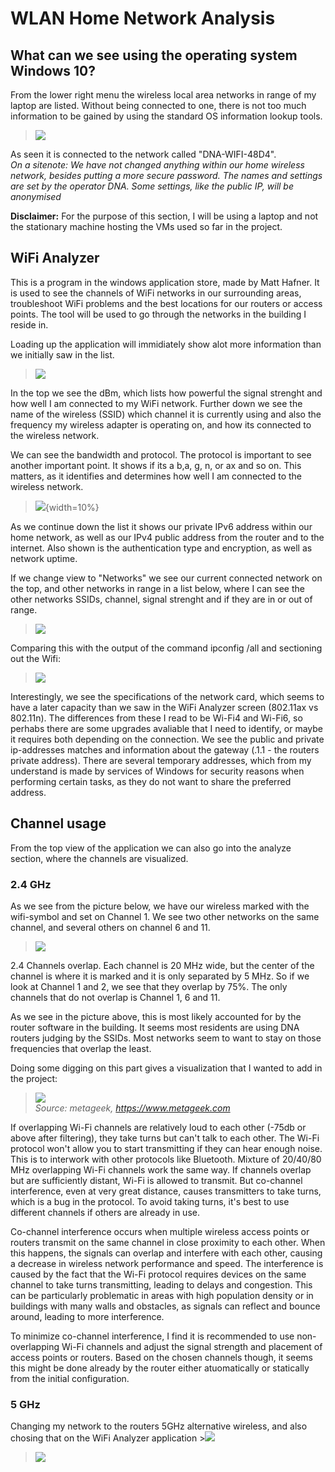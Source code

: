 # WLAN Home Network Analysis

## What can we see using the operating system Windows 10?

From the lower right menu the wireless local area networks in range of my laptop are listed. Without being connected to one, there is not too much information to be gained by using the standard OS information lookup tools. 

>![](/documentation/E14/wifi1.jpeg)

As seen it is connected to the network called "DNA-WIFI-48D4". \
*On a sitenote: We have not changed anything within our home wireless network, besides putting a more secure password. The names and settings are set by the operator DNA. Some settings, like the public IP, will be anonymised*

**Disclaimer:** For the purpose of this section, I will be using a laptop and not the stationary machine hosting the VMs used so far in the project. 

## WiFi Analyzer

This is a program in the windows application store, made by Matt Hafner. It is used to see the channels of WiFi networks in our surrounding areas, troubleshoot WiFi problems and the best locations for our routers or access points. 
The tool will be used to go through the networks in the building I reside in. 


Loading up the application will immidiately show alot more information than we initially saw in the list. 

>![](/documentation/E14/wifi2c.jpg)

In the top we see the dBm, which lists how powerful the signal strenght and how well I am connected to my WiFi network. 
Further down we see the name of the wireless (SSID) which channel it is currently using and also the frequency my wireless adapter is operating on, and how its connected to the wireless network. 

We can see the bandwidth and protocol. The protocol is important to see another important point. It shows if its a b,a, g, n, or ax and so on. This matters, as it identifies and determines how well I am connected 
to the wireless network. 

>![](/documentation/E14/wifiprotocol.png){width=10%}

As we continue down the list it shows our private IPv6 address within our home network, as well as our IPv4 public address from the router and to the internet. 
Also shown is the authentication type and encryption, as well as network uptime.

If we change view to "Networks" we see our current connected network on the top, and other networks in range in a list below, where I can see the other networks SSIDs, channel, signal strenght and if they are in or out of range. 

>![](/documentation/E14/wifi3.jpeg)

Comparing this with the output of the command ipconfig /all and sectioning out the Wifi:

>![](/documentation/E14/wifi4.jpeg)


Interestingly, we see the specifications of the network card, which seems to have a later capacity than we saw in the WiFi Analyzer screen (802.11ax vs 802.11n). The differences from these I read to be Wi-Fi4 and Wi-Fi6, so perhabs there are some upgrades avaliable that I need to identify, or maybe it requires both depending on the connection. 
We see the public and private ip-addresses matches and information about the gateway (.1.1 - the routers private address). There are several temporary addresses, which from my understand is made by services of Windows for security reasons when performing certain tasks, as they do not want to share the preferred address. 


## Channel usage

From the top view of the application we can also go into the analyze section, where the channels are visualized. 

### 2.4 GHz

As we see from the picture below, we have our wireless marked with the wifi-symbol and set on Channel 1. We see two other networks on the same channel, and several others on channel 6 and 11. 
>![](/documentation/E14/wifichannel1.jpeg)

2.4 Channels overlap. Each channel is 20 MHz wide, but the center of the channel is where it is marked and it is only separated by 5 MHz. So if we look at Channel 1 and 2, we see that they overlap by 75%. The only channels that do not overlap is Channel 1, 6 and 11. 

As we see in the picture above, this is most likely accounted for by the router software in the building. It seems most residents are using DNA routers judging by the SSIDs. Most networks seem to want to stay on those frequencies that overlap the least.

Doing some digging on this part gives a visualization that I wanted to add in the project:
>![](/documentation/E14/metageek.jpeg)\
*Source: metageek, https://www.metageek.com*

If overlapping Wi-Fi channels are relatively loud to each other (-75db or above after filtering), they take turns but can't talk to each other. The Wi-Fi protocol won't allow you to start transmitting 
if they can hear enough noise. This is to interwork with other protocols like Bluetooth. Mixture of 20/40/80 MHz overlapping Wi-Fi channels work the same way. If channels overlap but are sufficiently distant, 
Wi-Fi is allowed to transmit. But co-channel interference, even at very great distance, causes transmitters to take turns, which is a bug in the protocol. To avoid taking turns, it's best to use different channels if others are already in use.

Co-channel interference occurs when multiple wireless access points or routers transmit on the same channel in close proximity to each other. When this happens, the signals can overlap and interfere with each other, 
causing a decrease in wireless network performance and speed. The interference is caused by the fact that the Wi-Fi protocol requires devices on the same channel to take turns transmitting, leading to delays and congestion. 
This can be particularly problematic in areas with high population density or in buildings with many walls and obstacles, as signals can reflect and bounce around, leading to more interference. 

To minimize co-channel interference, I find it is recommended to use non-overlapping Wi-Fi channels and adjust the signal strength and placement of access points or routers. Based on the chosen channels though, 
it seems this might be done already by the router either atuomatically or statically from the initial configuration. 

### 5 GHz

Changing my network to the routers 5GHz alternative wireless, and also chosing that on the WiFi Analyzer application >![](/documentation/E14/wifi5ghz.jpeg)

>![](/documentation/E14/mwifi5ghz2.jpeg)